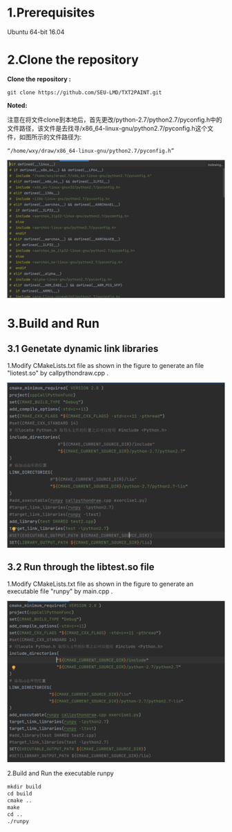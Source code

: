 # 1.Prerequisites

Ubuntu 64-bit 16.04

# 2.Clone the repository

**Clone the repository :**

```
git clone https://github.com/SEU-LMD/TXT2PAINT.git
```

**Noted:**

注意在将文件clone到本地后，首先更改/python-2.7/python2.7/pyconfig.h中的文件路径，该文件是去找寻/x86_64-linux-gnu/python2.7/pyconfig.h这个文件，如图所示的文件路径为:

```
“/home/wxy/draw/x86_64-linux-gnu/python2.7/pyconfig.h”
```
![](README.assets/1-16684870640751.PNG)

# 3.Build and Run

## 3.1 Genetate dynamic link libraries

1.Modify CMakeLists.txt file as shown in the figure to generate an  file "liotest.so" by callpythondraw.cpp .

![](README.assets/so.PNG)

## 3.2 Run through the libtest.so file

1.Modify CMakeLists.txt file as shown in the figure to generate an executable file "runpy" by main.cpp .

![](README.assets/run-16684871027642.PNG)

2.Build and Run the executable runpy

```
mkdir build
cd build
cmake ..
make
cd ..
./runpy
```


